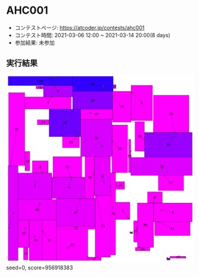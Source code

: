 # AHC001
- コンテストページ: https://atcoder.jp/contests/ahc001
- コンテスト時間: 2021-03-06 12:00 ~ 2021-03-14 20:00(8 days)
- 参加結果: 未参加

## 実行結果
![pic](solution_gifs/AHC001_solution.png)
seed=0, score=956918383